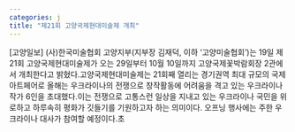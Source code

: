 ```yaml
---
categories: j
title: "제21회 고양국제현대미술제 개최"
---
```

[고양일보] (사)한국미술협회 고양지부(지부장 김재덕, 이하 ‘고양미술협회’)는 19일 제21회 고양국제현대미술제가 오는 29일부터 10월 10일까지 고양국제꽃박람회장 2관에서 개최한다고 밝혔다.고양국제현대미술제는 21회째 열리는 경기권역 최대 규모의 국제아트페어로 올해는 우크라이나의 전쟁으로 창작활동에 어려움을 격고 있는 우크라이나 작가 6인을 초대했다.이는 전쟁으로 고통스런 일상을 지내고 있는 우크라이나 국민을 위로하고 하루속히 평화가 깃들기를 기원하고자 하는 의미이다. 오프닝 행사에는 주한 우크라이나 대사가 참여할 예정이다.초